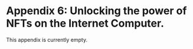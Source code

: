 # Appendix 6: Unlocking the power of NFTs on the Internet Computer.
This appendix is currently empty.